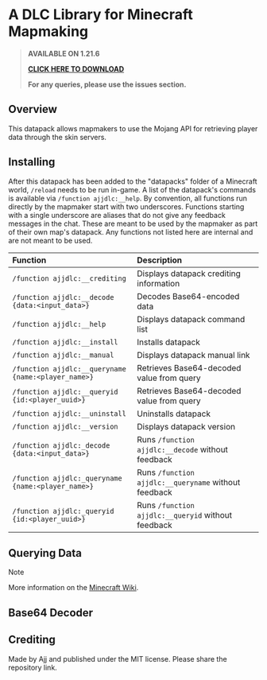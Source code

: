 # A DLC Library for Minecraft Mapmaking

> **AVAILABLE ON 1.21.6**
>
> **[CLICK HERE TO DOWNLOAD](https://github.com/AjjMC/ajjdlc/archive/refs/heads/main.zip)**
>
> **For any queries, please use the issues section.**

## Overview

This datapack allows mapmakers to use the Mojang API for retrieving player data through the skin servers.

## Installing

After this datapack has been added to the "datapacks" folder of a Minecraft world, ``/reload`` needs to be run in-game. A list of the datapack's commands is available via ``/function ajjdlc:__help``. By convention, all functions run directly by the mapmaker start with two underscores. Functions starting with a single underscore are aliases that do not give any feedback messages in the chat. These are meant to be used by the mapmaker as part of their own map's datapack. Any functions not listed here are internal and are not meant to be used.

| Function                                              | Description                                            |
|:------------------------------------------------------|:-------------------------------------------------------|
| ``/function ajjdlc:__crediting``                      | Displays datapack crediting information                |
| ``/function ajjdlc:__decode {data:<input_data>}``     | Decodes Base64-encoded data                            |
| ``/function ajjdlc:__help``                           | Displays datapack command list                         |
| ``/function ajjdlc:__install``                        | Installs datapack                                      |
| ``/function ajjdlc:__manual``                         | Displays datapack manual link                          |
| ``/function ajjdlc:__queryname {name:<player_name>}`` | Retrieves Base64-decoded value from query              |
| ``/function ajjdlc:__queryid {id:<player_uuid>}``     | Retrieves Base64-decoded value from query              |
| ``/function ajjdlc:__uninstall``                      | Uninstalls datapack                                    |
| ``/function ajjdlc:__version``                        | Displays datapack version                              |
| ``/function ajjdlc:_decode {data:<input_data>}``      | Runs ``/function ajjdlc:__decode`` without feedback    |
| ``/function ajjdlc:_queryname {name:<player_name>}``  | Runs ``/function ajjdlc:__queryname`` without feedback |
| ``/function ajjdlc:_queryid {id:<player_uuid>}``      | Runs ``/function ajjdlc:__queryid`` without feedback   |

## Querying Data

> [!NOTE]
> More information on the [Minecraft Wiki](https://minecraft.wiki/w/Mojang_API#Query_player's_skin_and_cape).

## Base64 Decoder

## Crediting

Made by Ajj and published under the MIT license. Please share the repository link.
